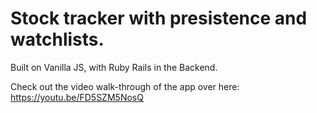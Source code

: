 # Stock tracker with presistence and watchlists.
Built on Vanilla JS, with Ruby Rails in the Backend.

Check out the video walk-through of the app over here: https://youtu.be/FD5SZM5NosQ

